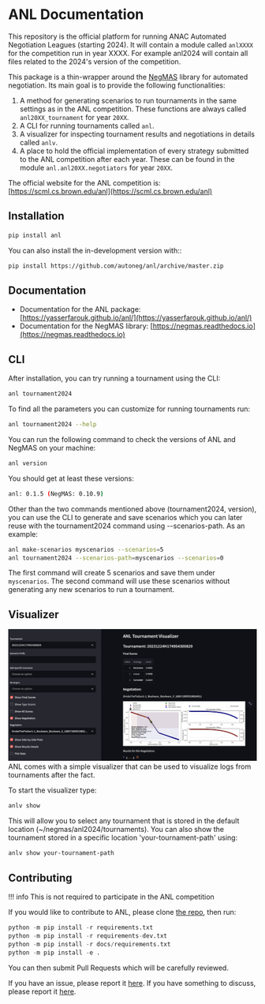 # ANL Documentation

This repository is the official platform for running ANAC Automated Negotiation Leagues (starting 2024). It will contain a module
called `anlXXXX` for the competition run in year XXXX. For example anl2024 will contain all files related to the
2024's version of the competition.

This package is a thin-wrapper around the [NegMAS](https://negmas.readthedocs.io) library for automated negotiation. Its main goal is to provide the following functionalities:

1. A method for generating scenarios to run tournaments in the same settings as in the ANL competition. These functions are always called `anl20XX_tournament` for year `20XX`.
1. A CLI for running tournaments called `anl`.
1. A visualizer for inspecting tournament results and negotiations in details called `anlv`.
1. A place to hold the official implementation of every strategy submitted to the ANL competition after each year. These can be found in the module `anl.anl20XX.negotiators` for year `20XX`.

The official website for the ANL competition is: [https://scml.cs.brown.edu/anl](https://scml.cs.brown.edu/anl)


## Installation

```bash
pip install anl
```

You can also install the in-development version with::

```bash
pip install https://github.com/autoneg/anl/archive/master.zip
```


## Documentation

* Documentation for the ANL package: [https://yasserfarouk.github.io/anl/](https://yasserfarouk.github.io/anl/)
* Documentation for the NegMAS library: [https://negmas.readthedocs.io](https://negmas.readthedocs.io)


## CLI

After installation, you can try running a tournament using the CLI:

```bash
anl tournament2024
```

To find all the parameters you can customize for running tournaments run:

```bash
anl tournament2024 --help
```

You can run the following command to check the versions of ANL and NegMAS on your machine:

```bash
anl version
```

You should get at least these versions:

```bash
anl: 0.1.5 (NegMAS: 0.10.9)
```

Other than the two commands mentioned above (tournament2024, version), you can use the CLI to generate and save scenarios which you can later reuse with the tournament2024 command using --scenarios-path.
As an example:

```bash
anl make-scenarios myscenarios --scenarios=5
anl tournament2024 --scenarios-path=myscenarios --scenarios=0
```
The first command will create 5 scenarios and save them under `myscenarios`. The second command will use these scenarios without generating any new scenarios to run a tournament.


## Visualizer

![visualizer](visualizer.png)
ANL comes with a simple visualizer that can be used to visualize logs from tournaments after the fact.

To start the visualizer type:

```bash
anlv show
```
This will allow you to select any tournament that is stored in the default location (~/negmas/anl2024/tournaments).
You can also show the tournament stored in a specific location 'your-tournament-path' using:

```bash
anlv show your-tournament-path
```

## Contributing

!!! info
    This is not required to participate in the ANL competition

If you would like to contribute to ANL, please clone [the repo](https://github.com/yasserfarouk/anl), then run:

```python
python -m pip install -r requirements.txt
python -m pip install -r requirements-dev.txt
python -m pip install -r docs/requirements.txt
python -m pip install -e .
```

You can then submit Pull Requests which will be carefully reviewed.

If you have an issue, please report it [here](https://github.com/yasserfarouk/anl/issues).
If you have something to discuss, please report it [here](https://github.com/yasserfarouk/anl/discussions).
